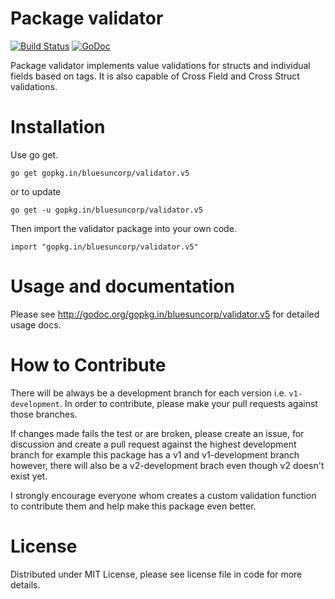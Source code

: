 Package validator
================
[![Build Status](https://travis-ci.org/bluesuncorp/validator.svg?branch=v5)](https://travis-ci.org/bluesuncorp/validator)
[![GoDoc](https://godoc.org/gopkg.in/bluesuncorp/validator.v5?status.svg)](https://godoc.org/gopkg.in/bluesuncorp/validator.v5)

Package validator implements value validations for structs and individual fields based on tags.
It is also capable of Cross Field and Cross Struct validations.

Installation
============

Use go get.

	go get gopkg.in/bluesuncorp/validator.v5

or to update

	go get -u gopkg.in/bluesuncorp/validator.v5

Then import the validator package into your own code.

	import "gopkg.in/bluesuncorp/validator.v5"

Usage and documentation
=======================

Please see http://godoc.org/gopkg.in/bluesuncorp/validator.v5 for detailed usage docs.

How to Contribute
=================

There will be always be a development branch for each version i.e. `v1-development`. In order to contribute, 
please make your pull requests against those branches.

If changes made fails the test or are broken, please create an issue, for discussion and create a pull request against
the highest development branch for example this package has a v1 and v1-development branch
however, there will also be a v2-development brach even though v2 doesn't exist yet.

I strongly encourage everyone whom creates a custom validation function to contribute them and
help make this package even better.

License
=======
Distributed under MIT License, please see license file in code for more details.
